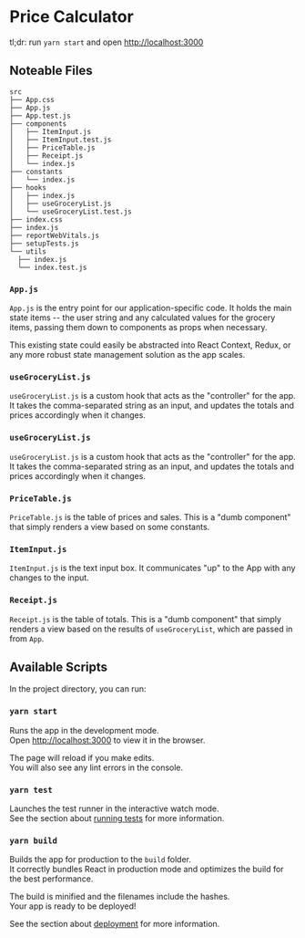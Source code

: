 # Price Calculator

tl;dr: run `yarn start` and open [http://localhost:3000](http://localhost:3000)

## Noteable Files

```
src
├── App.css
├── App.js
├── App.test.js
├── components
│   ├── ItemInput.js
│   ├── ItemInput.test.js
│   ├── PriceTable.js
│   ├── Receipt.js
│   └── index.js
├── constants
│   └── index.js
├── hooks
│   ├── index.js
│   ├── useGroceryList.js
│   └── useGroceryList.test.js
├── index.css
├── index.js
├── reportWebVitals.js
├── setupTests.js
└── utils
  ├── index.js
  └── index.test.js
```

### `App.js`

`App.js` is the entry point for our application-specific code. It holds the main state items -- the user string and any calculated values for the grocery items, passing them down to components as props when necessary.

This existing state could easily be abstracted into React Context, Redux, or any more robust state management solution as the app scales.

### `useGroceryList.js`

`useGroceryList.js` is a custom hook that acts as the "controller" for the app. It takes the comma-separated string as an input, and updates the totals and prices accordingly when it changes.

### `useGroceryList.js`

`useGroceryList.js` is a custom hook that acts as the "controller" for the app. It takes the comma-separated string as an input, and updates the totals and prices accordingly when it changes.

### `PriceTable.js`

`PriceTable.js` is the table of prices and sales. This is a "dumb component" that simply renders a view based on some constants.

### `ItemInput.js`

`ItemInput.js` is the text input box. It communicates "up" to the App with any changes to the input.

### `Receipt.js`

`Receipt.js` is the table of totals. This is a "dumb component" that simply renders a view based on the results of `useGroceryList`, which are passed in from `App`.

## Available Scripts

In the project directory, you can run:

### `yarn start`

Runs the app in the development mode.\
Open [http://localhost:3000](http://localhost:3000) to view it in the browser.

The page will reload if you make edits.\
You will also see any lint errors in the console.

### `yarn test`

Launches the test runner in the interactive watch mode.\
See the section about [running tests](https://facebook.github.io/create-react-app/docs/running-tests) for more information.

### `yarn build`

Builds the app for production to the `build` folder.\
It correctly bundles React in production mode and optimizes the build for the best performance.

The build is minified and the filenames include the hashes.\
Your app is ready to be deployed!

See the section about [deployment](https://facebook.github.io/create-react-app/docs/deployment) for more information.
